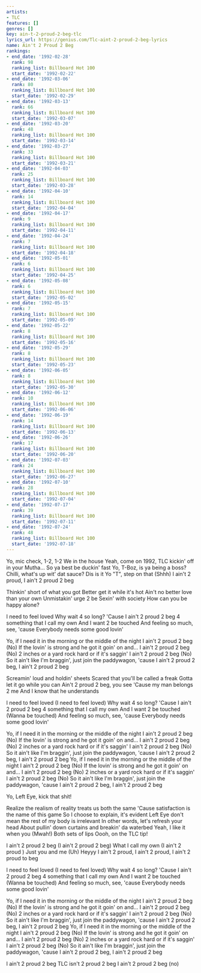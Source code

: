 ```yaml
---
artists:
- TLC
features: []
genres: []
key: ain-t-2-proud-2-beg-tlc
lyrics_url: https://genius.com/Tlc-aint-2-proud-2-beg-lyrics
name: Ain't 2 Proud 2 Beg
rankings:
- end_date: '1992-02-28'
  rank: 98
  ranking_list: Billboard Hot 100
  start_date: '1992-02-22'
- end_date: '1992-03-06'
  rank: 80
  ranking_list: Billboard Hot 100
  start_date: '1992-02-29'
- end_date: '1992-03-13'
  rank: 66
  ranking_list: Billboard Hot 100
  start_date: '1992-03-07'
- end_date: '1992-03-20'
  rank: 48
  ranking_list: Billboard Hot 100
  start_date: '1992-03-14'
- end_date: '1992-03-27'
  rank: 33
  ranking_list: Billboard Hot 100
  start_date: '1992-03-21'
- end_date: '1992-04-03'
  rank: 25
  ranking_list: Billboard Hot 100
  start_date: '1992-03-28'
- end_date: '1992-04-10'
  rank: 14
  ranking_list: Billboard Hot 100
  start_date: '1992-04-04'
- end_date: '1992-04-17'
  rank: 9
  ranking_list: Billboard Hot 100
  start_date: '1992-04-11'
- end_date: '1992-04-24'
  rank: 7
  ranking_list: Billboard Hot 100
  start_date: '1992-04-18'
- end_date: '1992-05-01'
  rank: 6
  ranking_list: Billboard Hot 100
  start_date: '1992-04-25'
- end_date: '1992-05-08'
  rank: 6
  ranking_list: Billboard Hot 100
  start_date: '1992-05-02'
- end_date: '1992-05-15'
  rank: 7
  ranking_list: Billboard Hot 100
  start_date: '1992-05-09'
- end_date: '1992-05-22'
  rank: 8
  ranking_list: Billboard Hot 100
  start_date: '1992-05-16'
- end_date: '1992-05-29'
  rank: 8
  ranking_list: Billboard Hot 100
  start_date: '1992-05-23'
- end_date: '1992-06-05'
  rank: 8
  ranking_list: Billboard Hot 100
  start_date: '1992-05-30'
- end_date: '1992-06-12'
  rank: 10
  ranking_list: Billboard Hot 100
  start_date: '1992-06-06'
- end_date: '1992-06-19'
  rank: 14
  ranking_list: Billboard Hot 100
  start_date: '1992-06-13'
- end_date: '1992-06-26'
  rank: 17
  ranking_list: Billboard Hot 100
  start_date: '1992-06-20'
- end_date: '1992-07-03'
  rank: 24
  ranking_list: Billboard Hot 100
  start_date: '1992-06-27'
- end_date: '1992-07-10'
  rank: 28
  ranking_list: Billboard Hot 100
  start_date: '1992-07-04'
- end_date: '1992-07-17'
  rank: 39
  ranking_list: Billboard Hot 100
  start_date: '1992-07-11'
- end_date: '1992-07-24'
  rank: 48
  ranking_list: Billboard Hot 100
  start_date: '1992-07-18'
---
```

Yo, mic check, 1-2, 1-2
We in the house
Yeah, come on
1992, TLC kickin' off in your Mutha...
So ya best be duckin' fast
Yo, T-Boz, is ya being a boss?
Chilli, what's up wit' dat sauce?
Dis is it
Yo "T", step on that (Shhh)
I ain't 2 proud, I ain't 2 proud 2 beg


Thinkin' short of what you got
Better get it while it's hot
Ain't no better love than your own
Unmistakin' urge 2 be
Sexin' with society
How can you be happy alone?


I need to feel loved
Why wait 4 so long?
'Cause I ain't 2 proud 2 beg
4 something that I call my own
And I want 2 be touched
And feeling so much, see, 'cause
Everybody needs some good lovin'


Yo, if I need it in the morning or the middle of the night
I ain't 2 proud 2 beg (No)
If the lovin' is strong and he got it goin' on and...
I ain't 2 proud 2 beg (No)
2 inches or a yard rock hard or if it's saggin'
I ain't 2 proud 2 beg (No)
So it ain't like I'm braggin', just join the paddywagon, 'cause
I ain't 2 proud 2 beg, I ain't 2 proud 2 beg


Screamin' loud and holdin' sheets
Scared that you'll be called a freak
Gotta let it go while you can
Ain't 2 proud 2 beg, you see
'Cause my man belongs 2 me
And I know that he understands


I need to feel loved (I need to feel loved)
Why wait 4 so long?
'Cause I ain't 2 proud 2 beg
4 something that I call my own
And I want 2 be touched (Wanna be touched)
And feeling so much, see, 'cause
Everybody needs some good lovin'


Yo, if I need it in the morning or the middle of the night
I ain't 2 proud 2 beg (No)
If the lovin' is strong and he got it goin' on and...
I ain't 2 proud 2 beg (No)
2 inches or a yard rock hard or if it's saggin'
I ain't 2 proud 2 beg (No)
So it ain't like I'm braggin', just join the paddywagon, 'cause
I ain't 2 proud 2 beg, I ain't 2 proud 2 beg
Yo, if I need it in the morning or the middle of the night
I ain't 2 proud 2 beg (No)
If the lovin' is strong and he got it goin' on and...
I ain't 2 proud 2 beg (No)
2 inches or a yard rock hard or if it's saggin'
I ain't 2 proud 2 beg (No)
So it ain't like I'm braggin', just join the paddywagon, 'cause
I ain't 2 proud 2 beg, I ain't 2 proud 2 beg


Yo, Left Eye, kick that shit!


Realize the realism of reality treats us both the same
'Cause satisfaction is the name of this game
So I choose to explain, it's evident
Left Eye don't mean the rest of my body is irrelevant
In other words, let's refresh your head
About pullin' down curtains and breakin' da waterbed
Yeah, I like it when you (Mwah!)
Both sets of lips
Oooh, on the TLC tip!


I ain't 2 proud 2 beg (I ain't 2 proud 2 beg)
What I call my own (I ain't 2 proud )
Just you and me (Uh)
Heyyy
I ain't 2 proud, I ain't 2 proud, I ain't 2 proud to beg


I need to feel loved (I need to feel loved)
Why wait 4 so long?
'Cause I ain't 2 proud 2 beg
4 something that I call my own
And I want 2 be touched (Wanna be touched)
And feeling so much, see, 'cause
Everybody needs some good lovin'


Yo, if I need it in the morning or the middle of the night
I ain't 2 proud 2 beg (No)
If the lovin' is strong and he got it goin' on and...
I ain't 2 proud 2 beg (No)
2 inches or a yard rock hard or if it's saggin'
I ain't 2 proud 2 beg (No)
So it ain't like I'm braggin', just join the paddywagon, 'cause
I ain't 2 proud 2 beg, I ain't 2 proud 2 beg
Yo, if I need it in the morning or the middle of the night
I ain't 2 proud 2 beg (No)
If the lovin' is strong and he got it goin' on and...
I ain't 2 proud 2 beg (No)
2 inches or a yard rock hard or if it's saggin'
I ain't 2 proud 2 beg (No)
So it ain't like I'm braggin', just join the paddywagon, 'cause
I ain't 2 proud 2 beg, I ain't 2 proud 2 beg


I ain't 2 proud 2 beg
TLC isn't 2 proud 2 beg
I ain't 2 proud 2 beg (no)
